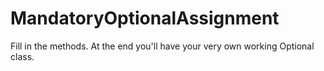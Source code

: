 # MandatoryOptionalAssignment
 
Fill in the methods. At the end you'll have your very own working Optional class.
